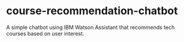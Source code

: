 # course-recommendation-chatbot
A simple chatbot using IBM Watson Assistant that recommends tech courses based on user interest.
